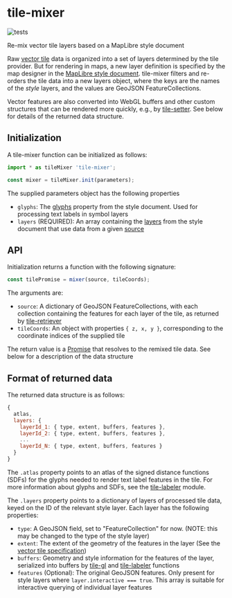 # tile-mixer

![tests](https://github.com/GlobeletJS/tile-mixer/actions/workflows/node.js.yml/badge.svg)

Re-mix vector tile layers based on a MapLibre style document

Raw [vector tile][] data is organized into a set of layers determined by the
tile provider. But for rendering in maps, a new layer definition is specified
by the map designer in the [MapLibre style document][MapLibre]. tile-mixer 
filters and re-orders the tile data into a new layers object, where the keys
are the names of the *style* layers, and the values are GeoJSON 
FeatureCollections.

Vector features are also converted into WebGL buffers and other custom
structures that can be rendered more quickly, e.g., by [tile-setter][].
See below for details of the returned data structure.

[vector tile]: https://github.com/mapbox/vector-tile-spec
[GeoJSON]: https://en.wikipedia.org/wiki/GeoJSON
[MapLibre]: https://maplibre.org/maplibre-gl-js-docs/style-spec/
[tile-setter]: https://github.com/GlobeletJS/tile-setter

## Initialization
A tile-mixer function can be initialized as follows:
```javascript
import * as tileMixer 'tile-mixer';

const mixer = tileMixer.init(parameters);
```

The supplied parameters object has the following properties
- `glyphs`: The [glyphs][] property from the style document. Used for
  processing text labels in symbol layers
- `layers` (REQUIRED): An array containing the [layers][] from the style
  document that use data from a given [source][]

[glyphs]: https://maplibre.org/maplibre-gl-js-docs/style-spec/glyphs/
[layers]: https://maplibre.org/maplibre-gl-js-docs/style-spec/layers/
[source]: https://maplibre.org/maplibre-gl-js-docs/style-spec/sources/

## API
Initialization returns a function with the following signature:
```javascript
const tilePromise = mixer(source, tileCoords);
```

The arguments are:
- `source`: A dictionary of GeoJSON FeatureCollections, with each collection
  containing the features for each layer of the tile, as returned by
  [tile-retriever][]
- `tileCoords`: An object with properties `{ z, x, y }`, corresponding to the
  coordinate indices of the supplied tile

The return value is a [Promise][] that resolves to the remixed tile data.
See below for a description of the data structure

[tile-retriever]: https://github.com/GlobeletJS/tile-retriever
[Promise]: https://developer.mozilla.org/en-US/docs/Web/JavaScript/Reference/Global_Objects/Promise

## Format of returned data
The returned data structure is as follows:
```javascript
{
  atlas,
  layers: { 
    layerId_1: { type, extent, buffers, features },
    layerId_2: { type, extent, buffers, features },
    ...
    layerId_N: { type, extent, buffers, features }
  }
}
```

The `.atlas` property points to an atlas of the signed distance functions 
(SDFs) for the glyphs needed to render text label features in the tile. 
For more information about glyphs and SDFs, see the [tile-labeler][] module.

The `.layers` property points to a dictionary of layers of processed tile data,
keyed on the ID of the relevant style layer. Each layer has the following
properties:
- `type`: A GeoJSON field, set to "FeatureCollection" for now.
  (NOTE: this may be changed to the type of the style layer)
- `extent`: The extent of the geometry of the features in the layer (See the
  [vector tile specification][vector tile])
- `buffers`: Geometry and style information for the features of the layer,
  serialized into buffers by [tile-gl][] and [tile-labeler][] functions
- `features` (Optional): The original GeoJSON features. Only present for
  style layers where `layer.interactive === true`. This array is suitable
  for interactive querying of individual layer features

[tile-labeler]: https://github.com/GlobeletJS/tile-labeler
[tile-gl]: https://github.com/GlobeletJS/tile-gl
